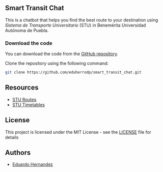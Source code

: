 ## Smart Transit Chat 

This is a chatbot that helps you find the best route to your destination using *Sistema de Transporte Universitario* (STU) in Benemérita Universidad Autónoma de Puebla.

### Download the code

You can download the code from the [GitHub repository](https://github.com/eduherrodp/smart_transit_chat). 

Clone the repository using the following command:

```bash
git clone https://github.com/eduherrodp/smart_transit_chat.git
```


## Resources

- [STU Routes](https://desarrollosustentable.buap.mx/?q=content/recorridos-stu)
- [STU Timetables](https://desarrollosustentable.buap.mx/?q=content/horarios-stu)

## License

This project is licensed under the MIT License - see the [LICENSE](LICENSE) file for details

## Authors

- [Eduardo Hernandez](https://github.com/eduherrodp)